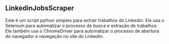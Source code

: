 ## LinkedinJobsScraper

Este é um script python simples para extrair trabalhos do Linkedin. Ele usa o Selenium para automatizar o processo de busca e extração de trabalhos. Ele também usa o ChromeDriver para automatizar o processo de abertura do navegador e navegação no site do Linkedin.
